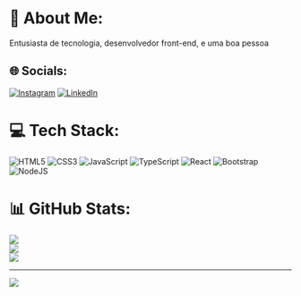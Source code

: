 # 💫 About Me:
Entusiasta de tecnologia, desenvolvedor front-end, e uma boa pessoa


## 🌐 Socials:
[![Instagram](https://img.shields.io/badge/Instagram-%23E4405F.svg?logo=Instagram&logoColor=white)](https://instagram.com/joao_franca_23) [![LinkedIn](https://img.shields.io/badge/LinkedIn-%230077B5.svg?logo=linkedin&logoColor=white)](https://linkedin.com/in/joão-frança-9b37a9220) 

# 💻 Tech Stack:
![HTML5](https://img.shields.io/badge/html5-%23E34F26.svg?style=for-the-badge&logo=html5&logoColor=white)
![CSS3](https://img.shields.io/badge/css3-%231572B6.svg?style=for-the-badge&logo=css3&logoColor=white)
![JavaScript](https://img.shields.io/badge/javascript-%23323330.svg?style=for-the-badge&logo=javascript&logoColor=%23F7DF1E)
![TypeScript](https://img.shields.io/badge/typescript-%23007ACC.svg?style=for-the-badge&logo=typescript&logoColor=white)
![React](https://img.shields.io/badge/react-%2320232a.svg?style=for-the-badge&logo=react&logoColor=%2361DAFB)
![Bootstrap](https://img.shields.io/badge/bootstrap-%23563D7C.svg?style=for-the-badge&logo=bootstrap&logoColor=white)
![NodeJS](https://img.shields.io/badge/node.js-6DA55F?style=for-the-badge&logo=node.js&logoColor=white)
# 📊 GitHub Stats:
![](https://github-readme-stats.vercel.app/api?username=JoaoFranca23&theme=dark&hide_border=false&include_all_commits=false&count_private=false)<br/>
![](https://github-readme-streak-stats.herokuapp.com/?user=JoaoFranca23&theme=dark&hide_border=false)<br/>
![](https://github-readme-stats.vercel.app/api/top-langs/?username=JoaoFranca23&theme=dark&hide_border=false&include_all_commits=false&count_private=false&layout=compact)

---
[![](https://visitcount.itsvg.in/api?id=JoaoFranca23&icon=0&color=0)](https://visitcount.itsvg.in)

<!-- Proudly created with GPRM ( https://gprm.itsvg.in ) -->
